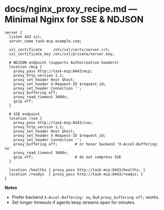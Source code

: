 # docs/nginx_proxy_recipe.md — Minimal Nginx for SSE & NDJSON

```nginx
server {
  listen 443 ssl;
  server_name task-mcp.example.com;

  ssl_certificate     /etc/ssl/certs/server.crt;
  ssl_certificate_key /etc/ssl/private/server.key;

  # NDJSON endpoint (supports Authorization headers)
  location /mcp {
    proxy_pass http://task-mcp:8443/mcp;
    proxy_http_version 1.1;
    proxy_set_header Host $host;
    proxy_set_header X-Request-ID $request_id;
    proxy_set_header Connection '';
    proxy_buffering off;
    proxy_read_timeout 3600s;
    gzip off;
  }

  # SSE endpoint
  location /sse {
    proxy_pass http://task-mcp:8443/sse;
    proxy_http_version 1.1;
    proxy_set_header Host $host;
    proxy_set_header X-Request-ID $request_id;
    proxy_set_header Connection '';
    proxy_buffering off;        # or honor backend 'X-Accel-Buffering: no'
    proxy_read_timeout 3600s;
    gzip off;                   # do not compress SSE
  }

  location /healthz { proxy_pass http://task-mcp:8443/healthz; }
  location /readyz  { proxy_pass http://task-mcp:8443/readyz; }
}
```

**Notes**
- Prefer backend `X-Accel-Buffering: no`, but `proxy_buffering off;` works.
- Set longer timeouts if agents keep streams open for minutes.
